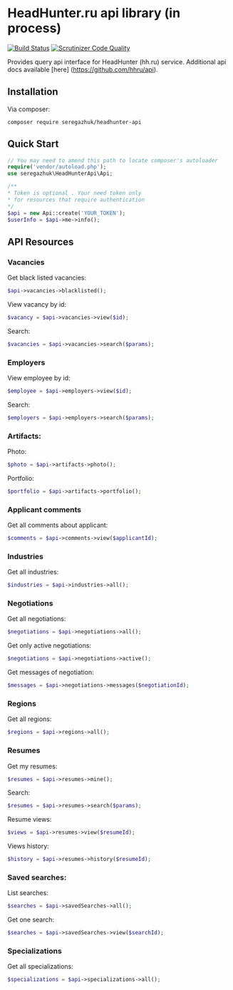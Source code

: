 # HeadHunter.ru api library (in process)

[![Build Status](https://travis-ci.org/seregazhuk/php-headhunter-api.svg)](https://travis-ci.org/seregazhuk/php-headhunter-api)
[![Scrutinizer Code Quality](https://scrutinizer-ci.com/g/seregazhuk/php-headhunter-api/badges/quality-score.png?b=master)](https://scrutinizer-ci.com/g/seregazhuk/php-headhunter-api/?branch=master)

Provides query api interface for HeadHunter (hh.ru) service. 
Additional api docs available [here] (https://github.com/hhru/api).

## Installation

Via composer:
```
composer require seregazhuk/headhunter-api
```

## Quick Start

```php 
// You may need to amend this path to locate composer's autoloader
require('vendor/autoload.php'); 
use seregazhuk\HeadHunterApi\Api;

/**
* Token is optional . Your need token only 
* for resources that require authentication
*/
$api = new Api::create('YOUR_TOKEN');
$userInfo = $api->me->info();
```

## API Resources

### Vacancies
Get black listed vacancies:
```php 
$api->vacancies->blacklisted(); 
```

View vacancy by id:
```php 
$vacancy = $api->vacancies->view($id); 
```

Search:
```php 
$vacancies = $api->vacancies->search($params); 
```

### Employers

View employee by id:
```php 
$employee = $api->employers->view($id); 
```

Search:
```php 
$employers = $api->employers->search($params); 
```

### Artifacts:

Photo:
```php 
$photo = $api->artifacts->photo(); 
```

Portfolio:
```php 
$portfolio = $api->artifacts->portfolio(); 
```

### Applicant comments

Get all comments about applicant:
```php 
$comments = $api->comments->view($applicantId); 
```

### Industries

Get all industries:
```php 
$industries = $api->industries->all(); 
```

### Negotiations

Get all negotiations:
```php 
$negotiations = $api->negotiations->all(); 
```

Get only active negotiations:
```php 
$negotiations = $api->negotiations->active(); 
```

Get messages of negotiation:
```php 
$messages = $api->negotiations->messages($negotiationId); 
```

### Regions

Get all regions:
```php 
$regions = $api->regions->all(); 
```

### Resumes

Get my resumes:
```php 
$resumes = $api->resumes->mine(); 
```

Search:
```php 
$resumes = $api->resumes->search($params); 
```

Resume views:
```php 
$views = $api->resumes->view($resumeId); 
```

Views history:
```php 
$history = $api->resumes->history($resumeId); 
```

### Saved searches:

List searches:
```php 
$searches = $api->savedSearches->all(); 
```

Get one search:
```php 
$searches = $api->savedSearches->view($searchId); 
```

### Specializations

Get all specializations:
```php 
$specializations = $api->specializations->all(); 
```
